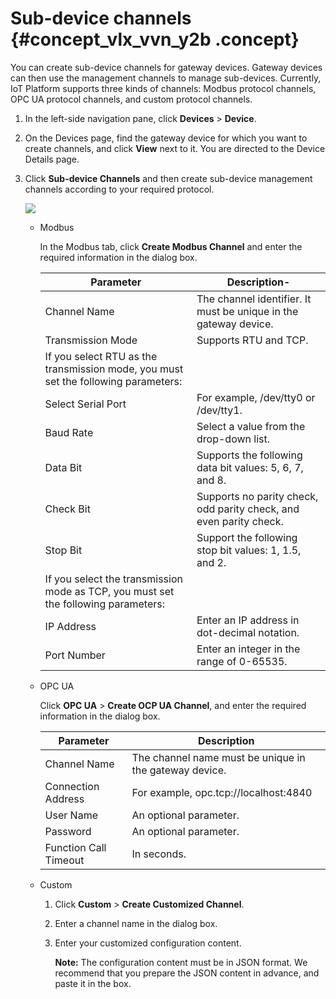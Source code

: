 # Sub-device channels {#concept_vlx_vvn_y2b .concept}

You can create sub-device channels for gateway devices. Gateway devices can then use the management channels to manage sub-devices. Currently, IoT Platform supports three kinds of channels: Modbus protocol channels, OPC UA protocol channels, and custom protocol channels.

1.  In the left-side navigation pane, click **Devices** \> **Device**.
2.  On the Devices page, find the gateway device for which you want to create channels, and click **View** next to it. You are directed to the Device Details page.
3.  Click **Sub-device Channels** and then create sub-device management channels according to your required protocol.

    ![](http://static-aliyun-doc.oss-cn-hangzhou.aliyuncs.com/assets/img/18798/155504057610890_en-US.png)

    -   Modbus

        In the Modbus tab, click **Create Modbus Channel** and enter the required information in the dialog box.

        |Parameter|Description-|
        |---------|------------|
        |Channel Name|The channel identifier. It must be unique in the gateway device.|
        |Transmission Mode|Supports RTU and TCP.|
        |If you select RTU as the transmission mode, you must set the following parameters:|
        |Select Serial Port|For example, /dev/tty0 or /dev/tty1.|
        |Baud Rate|Select a value from the drop-down list.|
        |Data Bit|Supports the following data bit values: 5, 6, 7, and 8.|
        |Check Bit|Supports no parity check, odd parity check, and even parity check.|
        |Stop Bit|Support the following stop bit values: 1, 1.5, and 2.|
        |If you select the transmission mode as TCP, you must set the following parameters:|
        |IP Address|Enter an IP address in dot-decimal notation.|
        |Port Number|Enter an integer in the range of 0-65535.|

    -   OPC UA

        Click **OPC UA** \> **Create OCP UA Channel**, and enter the required information in the dialog box.

        |Parameter|Description|
        |---------|-----------|
        |Channel Name|The channel name must be unique in the gateway device.|
        |Connection Address|For example, opc.tcp://localhost:4840|
        |User Name|An optional parameter.|
        |Password|An optional parameter.|
        |Function Call Timeout|In seconds.|

    -   Custom

        1.  Click **Custom** \> **Create Customized Channel**.
        2.  Enter a channel name in the dialog box.
        3.  Enter your customized configuration content.

            **Note:** The configuration content must be in JSON format. We recommend that you prepare the JSON content in advance, and paste it in the box.


